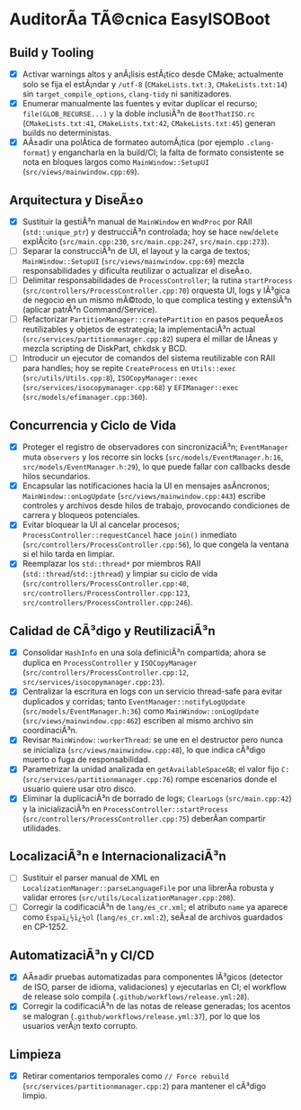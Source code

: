 ﻿# AuditorÃ­a TÃ©cnica EasyISOBoot

## Build y Tooling
- [x] Activar warnings altos y anÃ¡lisis estÃ¡tico desde CMake; actualmente solo se fija el estÃ¡ndar y `/utf-8` (`CMakeLists.txt:3`, `CMakeLists.txt:14`) sin `target_compile_options`, `clang-tidy` ni sanitizadores.
- [x] Enumerar manualmente las fuentes y evitar duplicar el recurso; `file(GLOB_RECURSE...)` y la doble inclusiÃ³n de `BootThatISO.rc` (`CMakeLists.txt:41`, `CMakeLists.txt:42`, `CMakeLists.txt:45`) generan builds no deterministas.
- [x] AÃ±adir una polÃ­tica de formateo automÃ¡tica (por ejemplo `.clang-format`) y engancharla en la build/CI; la falta de formato consistente se nota en bloques largos como `MainWindow::SetupUI` (`src/views/mainwindow.cpp:69`).

## Arquitectura y DiseÃ±o
- [x] Sustituir la gestiÃ³n manual de `MainWindow` en `WndProc` por RAII (`std::unique_ptr`) y destrucciÃ³n controlada; hoy se hace `new`/`delete` explÃ­cito (`src/main.cpp:230`, `src/main.cpp:247`, `src/main.cpp:273`).
- [ ] Separar la construcciÃ³n de UI, el layout y la carga de textos; `MainWindow::SetupUI` (`src/views/mainwindow.cpp:69`) mezcla responsabilidades y dificulta reutilizar o actualizar el diseÃ±o.
- [ ] Delimitar responsabilidades de `ProcessController`; la rutina `startProcess` (`src/controllers/ProcessController.cpp:70`) orquesta UI, logs y lÃ³gica de negocio en un mismo mÃ©todo, lo que complica testing y extensiÃ³n (aplicar patrÃ³n Command/Service).
- [ ] Refactorizar `PartitionManager::createPartition` en pasos pequeÃ±os reutilizables y objetos de estrategia; la implementaciÃ³n actual (`src/services/partitionmanager.cpp:82`) supera el millar de lÃ­neas y mezcla scripting de DiskPart, chkdsk y BCD.
- [ ] Introducir un ejecutor de comandos del sistema reutilizable con RAII para handles; hoy se repite `CreateProcess` en `Utils::exec` (`src/utils/Utils.cpp:8`), `ISOCopyManager::exec` (`src/services/isocopymanager.cpp:68`) y `EFIManager::exec` (`src/models/efimanager.cpp:360`).

## Concurrencia y Ciclo de Vida
- [x] Proteger el registro de observadores con sincronizaciÃ³n; `EventManager` muta `observers` y los recorre sin locks (`src/models/EventManager.h:16`, `src/models/EventManager.h:29`), lo que puede fallar con callbacks desde hilos secundarios.
- [x] Encapsular las notificaciones hacia la UI en mensajes asÃ­ncronos; `MainWindow::onLogUpdate` (`src/views/mainwindow.cpp:443`) escribe controles y archivos desde hilos de trabajo, provocando condiciones de carrera y bloqueos potenciales.
- [x] Evitar bloquear la UI al cancelar procesos; `ProcessController::requestCancel` hace `join()` inmediato (`src/controllers/ProcessController.cpp:56`), lo que congela la ventana si el hilo tarda en limpiar.
- [x] Reemplazar los `std::thread*` por miembros RAII (`std::thread`/`std::jthread`) y limpiar su ciclo de vida (`src/controllers/ProcessController.cpp:40`, `src/controllers/ProcessController.cpp:123`, `src/controllers/ProcessController.cpp:246`).

## Calidad de CÃ³digo y ReutilizaciÃ³n
- [x] Consolidar `HashInfo` en una sola definiciÃ³n compartida; ahora se duplica en `ProcessController` y `ISOCopyManager` (`src/controllers/ProcessController.cpp:12`, `src/services/isocopymanager.cpp:23`).
- [x] Centralizar la escritura en logs con un servicio thread-safe para evitar duplicados y corridas; tanto `EventManager::notifyLogUpdate` (`src/models/EventManager.h:36`) como `MainWindow::onLogUpdate` (`src/views/mainwindow.cpp:462`) escriben al mismo archivo sin coordinaciÃ³n.
- [x] Revisar `MainWindow::workerThread`: se une en el destructor pero nunca se inicializa (`src/views/mainwindow.cpp:48`), lo que indica cÃ³digo muerto o fuga de responsabilidad.
- [x] Parametrizar la unidad analizada en `getAvailableSpaceGB`; el valor fijo `C:` (`src/services/partitionmanager.cpp:76`) rompe escenarios donde el usuario quiere usar otro disco.
- [x] Eliminar la duplicaciÃ³n de borrado de logs; `ClearLogs` (`src/main.cpp:42`) y la inicializaciÃ³n en `ProcessController::startProcess` (`src/controllers/ProcessController.cpp:75`) deberÃ­an compartir utilidades.

## LocalizaciÃ³n e InternacionalizaciÃ³n
- [ ] Sustituir el parser manual de XML en `LocalizationManager::parseLanguageFile` por una librerÃ­a robusta y validar errores (`src/utils/LocalizationManager.cpp:208`).
- [ ] Corregir la codificaciÃ³n de `lang/es_cr.xml`; el atributo `name` ya aparece como `Espaï¿½ï¿½ol` (`lang/es_cr.xml:2`), seÃ±al de archivos guardados en CP-1252.

## AutomatizaciÃ³n y CI/CD
- [x] AÃ±adir pruebas automatizadas para componentes lÃ³gicos (detector de ISO, parser de idioma, validaciones) y ejecutarlas en CI; el workflow de release solo compila (`.github/workflows/release.yml:28`).
- [x] Corregir la codificaciÃ³n de las notas de release generadas; los acentos se malogran (`.github/workflows/release.yml:37`), por lo que los usuarios verÃ¡n texto corrupto.

## Limpieza
- [x] Retirar comentarios temporales como `// Force rebuild` (`src/services/partitionmanager.cpp:2`) para mantener el cÃ³digo limpio.
